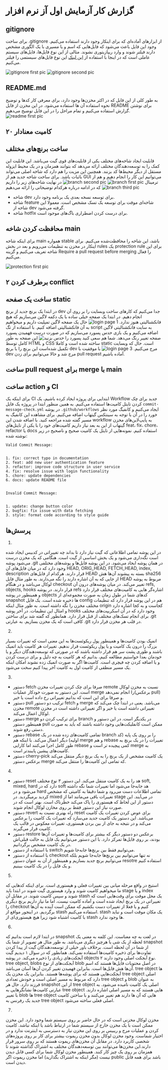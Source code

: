 # گزارش کار آزمایش اول آز نرم افزار

## gitignore
برای ساخت .gitignore از ابزارهای آماده‌ای که برای اینکار وجود دارند استفاده می‌کنیم. وجود این فایل باعث می‌شود که فایل‌هایی که اسم و یا مسیری با یک الگوری مشخص دارند فیلتر شوند و وارد ریپازیتوری نشوند. مثالی از این نوع فایل‌ها، فایل‌های سیستم عاملی است که در اینجا با استفاده از [این لینک](https://www.toptal.com/developers/gitignore/api/macos,windows) این نوع فایل‌های سیستمی را فیلتر می‌کنیم.

![gitignore first pic](pics/gitignore1.jpg)
![gitignore second pic](pics/gitignore2.jpg)

## README.md
به طور کلی از این فایل که در اکثر مخزن‌ها وجود دارد، برای معرفی کار کدها و توضیح نحوه استفاده آن ها استفاده می‌شود. در این مخزن از فایل README برای نوشتن گزارش استفاده می‌کنیم و تمام مراحل را در این فایل توضیح می‌دهیم.
![readme first pic](pics/readme.jpg)

## ۲۰ کامیت معنادار

## ساخت برنچ‌های مختلف
قابلیت ایجاد شاخه‌های مختلف یکی از قابلیت‌های قوی گیت می‌باشد. این قابلیت این کمک را به توسعه‌دهندگان مختلف ارائه می‌دهد که بتوانند همزمان و در یک محیط ایزوله مستقل از دیگر محیط‌ها کد بزنند. همچنین این مزیت را هم دارد که شاخه اصلی می‌تواند باثبات باشد. برای ساخت شاخه جدید هم از GUI می‌توانیم این کار را انجام دهیم و هم از ترمینال
![branch first pic](pics/branch1.jpg)
![branch second pic](pics/branch2.jpg)
در نهایت شاخه‌های زیر را داریم که در ادامه درباره هرکدام توضیحاتی را ارائه می‌دهیم
![branch third pic](pics/branch3.jpg)
- شاخه dev برای توسعه نسخه بعدی یک برنامه وجود دارد.
- شاخه feature شاخه‌ای موقت برای توسعه یک تسک مشخص است. معمولا این شاخه از dev گرفته می‌شود.
- شاخه hotfix برای درست کردن اضطراری باگ‌های موجود است.

## محافظت کردن شاخه main
برای اینکه شاخه main همواره stable باشد، این شاخه را محافظت‌شده می‌کنیم. برای اینکار در مخزن به تنظیمات می‌رویم و بعد در بخش rules یک protection rule برای این شاخه تعریف می‌کنیم و گزینه Require a pull request before merging را فعال می‌کنیم.

![protection first pic](pics/protection.jpg)

## برطرف کردن ۲ conflict

## ساخت یک صفحه static
در ابتدا یک برنچ جدید از برنچ dev جدا می‌کنیم که کار‌های ساخت وبسایت را بر روی آن انجام دهیم. در ابتدا یک صفحه خیلی ساده با یک دکمه لاگین می‌سازیم که هیچ فانکشنالیتی هنوز ندارد.
![login page 1](pics/login1.jpg)
حال یک صفحه لاگین تمپلیت داریم و میخواهیم به آن فانکشنالیتی اضافه کنیم. با استفاده از تگ script به سایت فانکشنالیتی لاگین اضافه می‌کنیم و یک بازی حدس پسورد می‌سازیم که در صورت درست فهمیدن پسورد صفحه تغییر رنگ می‌دهد.
![شما هم سعی کنید پسورد را حدس بزنید](pics/login2.jpg)
این صفحه به طور کامل توسط HTML و CSS ساخته شده است و کاملا static است. حال که وبسایت تکمیل شده‌است این برنچ را با برنچ dev مرج می‌کنیم.
![login page 3](pics/login3.jpg)
با موفقیت با dev مرج شد و حالا می‌توانیم برای زدن pull request آماده باشیم.

## ساخت pull request برای merge با main

## ساخت action و CI
برای اینکه یک CI ابتدایی برای پروژه ایجاد کرده باشیم، یک Workflow جدید برای چک کردن تایتل کامیت‌ها استفاده می‌کنیم. به همین منظور ابتدا در پروژه یک فایل 
`commit-message-check.yml`
در پوشه 
`.github/workflows`
ایجاد می‌کنیم و کانفیگ مورد نظر خورد را در آن با توجه به سینتکس گیتهاب اضافه می‌کنیم. برای مشاهده این کانفیگ به مسیر گفته شده مراجعه کنید. با اضافه شدن این workflow به پایپ‌لاین‌های مخزن گیتهاب از این به بعد نیاز داریم کامیت‌های خود را با یکی از تایتل‌های feat، fix، chore، refactor یا docs استفاده کنیم. نمونه‌هایی از تایتل یک کامیت صحیح و ناصحیح در زیر نوشته شده:

```
Valid Commit Message:


1. fix: correct typo in documentation
2. feat: add new user authentication feature
3. refactor: improve code structure in user service
4. fix: resolve issue with login functionality
5. chore: update dependencies
6. docs: update README file


Invalid Commit Message:


1. update: change button color
2. bugfix: fix issue with data fetching
3. style: format code according to style guide
```

## پرسش‌ها
1.
در این پوشه تمامی اطلاعاتی که گیت نیاز دارد تا بداند چه تغییراتی در کدبیس ایجاد شده است نگه‌داری می‌شود و یک بخش اساسی از گیت است. هنگامی که یک مخزن درست می‌شود پوشه .git در همان پوشه ایجاد می‌شود. در این پوشه فایل‌ها و پوشه‌های مختلفی وجود دارد که در میان فایل‌های آن HEAD, ORIG_HEAD, FETCH_HEAD, index, description قرار دارند. هرکدام از فایل‌های HEAD بسته به پیشوند آن‌ها هش sha256 از جایی که به آن اشاره دارند را نگه می‌دارند. به طور مثال فایل HEAD مربوط به پوشه لوکال می‌باشد و در هنگام checkout تغییر می‌کند.
در میان پوشه‌های درون آن refs, objects, hooks قرار دارند. در پوشه refs اشاره‌گر هایی به کامیت‌های مختلف قرار دارد و همینطور در پوشه objects کدهای شما در طول زمان به صورت مجموعه‌ای از snapshot ها ذخیره شده است. یک فایل config هم در این پوشه قرار دارد که تنظیمات مختلف مخزن را نگه داشته است. به طور مثال اینکه origin کجاست و به کجا اشاره دارد و امثال این تنظیمات. در آخر پوشه hooks وجود دارد که در آن اسکریپت‌های مختلف برای انجام تسک‌های مختلف از قبل قرار دارد. همانطور که گفته شد برای ساختن .git کافی است که یک مخزن بسازیم. به عبارتی .git در قلب هر مخزن قرار دارد.

2. 
اتمیک بودن کامیت‌ها و همینطور پول ریکوئست‌ها به این معنی است که تغییرات بسیار بزرگ را درون یک کامیت و یا پول ریکوئست قرار ندهیم. تغییرات هر کامیت باید اتمیک باشند و طوری پشت سر هم قرار داشته باشند که در صورتی که توسعه‌دهندگان دیگر و یا خودمان بعدا خواستیم مطالعه کنیم، بدانیم که هر کامیت به چه دلیل و برای درست کردن و یا اضافه کردن چه فیچری است. کامیت‌ها اگر به صورت اتمیک زده نشوند امکان اینکه یک مسیر منطقی از کامیت اول به کامیت آخر پیدا کنیم سخت می‌شود.

3. 
- دستور fetch صرفا برای چک کردن تغییرات مخزن remote نسبت به مخزن لوکال است. این دستور به صورت خودکار عملیات merge را انجام نمی‌دهد(برعکس pull) و صرفا برای این است که بدانیم تغییراتی رخ داده است یا خیر.
- دستور pull ترکیب دو دستور fetch و merge می‌باشد. یعنی در ابتدا چک می‌کند که مخزن remote تغییراتی داشته است یا خیر و اگر تغییراتی داشته است در مخزن لوکال اعمال می‌کند.
- دستور merge برای ترکیب کردن دو branch در یکدیگر است. در این دستور و همینطور دستور pull ممکن است کانفلیکت‌هایی وجود داشته باشند که باید به صورت دستی رفع شوند.
- دستور rebase تمامی کامیت‌های زده شده در یک branch را بر روی یک پایه (کد اولیه) دیگر اعمال می‌کند. با اینکه هم merge و هم rebase تغییرات را در یک برنچ به طور کامل اجرا می‌کنند اما کارایی rebase کمی پیچیده تر است و merge به کامیت‌های پیشین پایبندتر است.
- دستور cherry-pick یک کامیت مشخص از یک برنچ‌ را به یک برنچ دیگر منتقل می‌کند برعکس دستور merge که تمامی این کامیت‌ها را منتقل می‌کند.
  
4. 
- دستور reset هد را به یک کامیت منتقل می‌کند. این دستور ۳ نوع مختلف soft, mixed, hard دارد که در soft هد جابه‌جا می‌شود اما تغییرات شما نگه داشته می‌شود و در hard تمامی اطلاعات دست می‌رود و شما دقیقا به کامیتی که مشخص کردید برمیگردید. در mixed تغییرات باقی می‌مانند اما از stage در می‌آیند. این دستور از این لحاظ که هیستوری را پاک می‌کند خطرناک است. بهتر است که در صورت نیاز این دستور فقط بر روی مخازن لوکال انجام شوند.
- دستور revert راه بهتری نسبت به reset برای عوض کردن تغییرات یک کامیت می‌باشد. این دستور یک کامیت جدید می‌سازد که تغییرات یک کامیت را برعکس می‌کند و در نتیجه به جای از بین بردن هیستوری، تغییرات معکوس در قالب یک کامیت قرار می‌گیرند.
- دستور restore برعکس دو دستور دیگر که بیشتر برای کامیت‌ها و تغییرات‌ آن‌ها بودند، بر روی فایل‌ها تمرکز دارد. با این دستور می‌توانیم یک فایل به حالت قبلی‌اش در یک کامیت مشخص برگردانیم.
- با استفاده از دستور switch می‌توانیم فقط بین برنچ‌ها جابه‌جا شویم.
- با استفاده از دستور checkout نه تنها می‌توانیم بین برنچ‌ها جابه‌جا شویم بلکه می‌توانیم برنچ جدید بسازیم و همینطور از آن به عنوان دستور resotre استفاده کنیم و یک فایل را در یک کامیت ببینیم.
  
5. 
استیج در واقع مرحله میانی بین تغییرات فعلی و هیستوری است. برای اینکه کدهایی که ما میخواهیم کامیت شوند و وارد هیستوری گیت شوند در ابتدا باید stage و یا index شوند و سپس کامیت شوند. در مقابل آن stash یک محل موقت برای وقت‌هایی است که تغییراتی در یک برنچ ایجاد شده است و آماده کامیت نیست، اما ما نیاز داریم برنچ دیگری را checkout کنیم و یا فعلا از تغییرات دست بکشیم که ممکن است آینده به آن‌ها برگردیم. در اینجور مواقع از stash استفاده می‌کنیم. stash یک مکان موقت است و نباید با کامیت اشتباه شود زیرا هیچ هیستوری‌ای از stash ها وجود ندارد.

6. 
در ابتدا لازم است بدانیم که snapshot در لغت به چه معناست. این کلمه به معنی یک لحظه از یک شی یا هرچیز دیگری می‌باشد. به طور مثال هر تصویر از شما یک snapshot از شما در آن لحظه است.
برخلاف باور خیلی از توسعه‌دهندگان گیت از پیدا کردن تفاوت‌ها برای ذخیره کامیت‌ها استفاده نمی‌کند. همانطور که در سوال ۱ دیدیم گیت آبجکت‌های زیادی را ذخیره می‌کند. در پوشه objects ۲ نوع آبجکت اصلی وجود دارند. tree object, blobs
آبجکت‌های از نوع blob در اصل محتویات فایل‌ها هستند که اسم آن‌ها هش فایل‌ها است. بنابراین فهمیدن تغییر کردن آن‌ها آسان می‌باشد. tree object ها آبجکت‌هایی هستند که برای پوشه‌ها هستند. بنابراین یک مخزن یک tree object اصلی دارد که مربوط به مسیر اصلی است و خودش تعدادی tree object و blob به عنوان فرزند دارد. حال هر snapshot از این tree object اصلی یک کامیت نامیده می‌شود. به عبارتی کامیت‌ها نشانگر‌هایی به tree object هایی هستند که به مسیر اصلی اشاره دارند. با تغییر blob ها tree object  هایی که آن ها دارند هم تغییر می‌کنند و با ساختن کامیت جدید یک رفرنس به tree object اصلی فعلی ساخته می‌شود.

7. 
مخزن لوکال مخزنی است که در حال حاضر بر روی سیستم شما وجود دارد. این مخزن ممکن است با یک مخزن خارج از سیستم شما در ارتباط باشد یا اینکه نباشد. کامیت کردن و عملیات مرج و ریبیس بر روی این مخزن نیاز به دسترسی به اینترنت ندارد و در اختیار شماست. وجود مخزن لوکال بدون مخزن ریموت بیشتر برای کار بر روی پروژه‌های شخصی کاربرد دارد. 
در مقابل آن مخزن‌های ریموت هستند که بر روی سرور قرار دارند.این مخزن‌ها می‌توانند بین توسعه‌دهندگان مختلف به اشتراک گذاشته شوند تا همزمان بر روی یک چیز کار کنند. همینطور مخزن لوکال شما برای کسی قابل دیدن نیست (مگر اینکه به اشتراک بگذارید) اما مخزن ریموت اگر public باشد برای همه قابل دیدن است.

